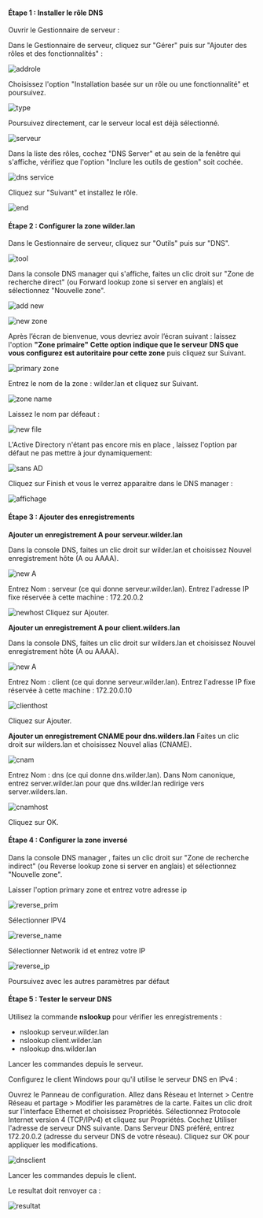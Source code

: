 #### Étape 1 : Installer le rôle DNS
Ouvrir le Gestionnaire de serveur :

Dans le Gestionnaire de serveur, cliquez sur "Gérer" puis sur "Ajouter des rôles et des fonctionnalités" :

![addrole](https://github.com/user-attachments/assets/4359d6e3-4faa-4896-86e4-1c3afdf8b4ef)

Choisissez l'option "Installation basée sur un rôle ou une fonctionnalité" et poursuivez.

![type](https://github.com/user-attachments/assets/b49a1aed-297f-46df-8b29-2116c6353008)


Poursuivez directement, car le serveur local est déjà sélectionné.

![serveur](https://github.com/user-attachments/assets/401b9e03-f352-48b9-aa80-f581ab82fef8)


Dans la liste des rôles, cochez "DNS Server" et au sein de la fenêtre qui s'affiche, vérifiez que l'option "Inclure les outils de gestion" soit cochée.

![dns service](https://github.com/user-attachments/assets/c6b8bec6-09c5-4473-84b4-36ca4d168321)

Cliquez sur "Suivant" et installez le rôle.

![end](https://github.com/user-attachments/assets/a974b279-499d-43c0-bd9e-0d72748a87b7)


#### Étape 2 : Configurer la zone wilder.lan 

Dans le Gestionnaire de serveur, cliquez sur "Outils" puis sur "DNS".

![tool](https://github.com/user-attachments/assets/9b00208f-66c1-469b-afc7-88956914f78b)


Dans la console DNS manager qui s'affiche, faites un clic droit sur "Zone de recherche direct" (ou Forward lookup zone si server en anglais) et sélectionnez "Nouvelle zone".

![add new](https://github.com/user-attachments/assets/e181c122-1476-4946-abbc-3724f668ad87)

![new zone](https://github.com/user-attachments/assets/879c41e3-cfc5-4ae7-8888-15733a1ef296)

Après l’écran de bienvenue, vous devriez avoir l’écran suivant : laissez l'option **"Zone primaire"** 
**Cette option indique que le serveur DNS que vous configurez est autoritaire pour cette zone** puis cliquez sur Suivant.

![primary zone](https://github.com/user-attachments/assets/8e135f33-b6f4-4fc6-838f-15bf16b4bd0a)


Entrez le nom de la zone : wilder.lan et cliquez sur Suivant.

![zone name](https://github.com/user-attachments/assets/8ed447c2-4095-41f2-9c81-c4802015a0b6)

Laissez le nom par défeaut :

![new file](https://github.com/user-attachments/assets/dc609dfb-d890-4caa-8482-46656db7ddd3)

L'Active Directory n'étant pas encore mis en place , laissez l'option par défaut ne pas mettre à jour dynamiquement:

![sans AD](https://github.com/user-attachments/assets/cc39143b-3c66-4c69-bc0b-1e4e56aea62c)

Cliquez sur Finish et vous le verrez apparaitre dans le DNS manager :

![affichage](https://github.com/user-attachments/assets/6d0bd0fb-2237-44a1-ad4c-407fd72d9728)


#### Étape 3 : Ajouter des enregistrements

**Ajouter un enregistrement A pour serveur.wilder.lan**

Dans la console DNS, faites un clic droit sur wilder.lan et choisissez Nouvel enregistrement hôte (A ou AAAA).

![new A](https://github.com/user-attachments/assets/0bd67411-f385-4e40-a243-9859528ca87d)

Entrez Nom : serveur (ce qui donne serveur.wilder.lan).
Entrez l'adresse IP fixe réservée à cette machine : 172.20.0.2 

![newhost](https://github.com/user-attachments/assets/73d67d75-6378-4703-b590-ff7ad6ce8a81)
Cliquez sur Ajouter.

**Ajouter un enregistrement A pour client.wilders.lan**

Dans la console DNS, faites un clic droit sur wilders.lan et choisissez Nouvel enregistrement hôte (A ou AAAA).

![new A](https://github.com/user-attachments/assets/0bd67411-f385-4e40-a243-9859528ca87d)

Entrez Nom : client (ce qui donne serveur.wilder.lan).
Entrez l'adresse IP fixe réservée à cette machine : 172.20.0.10

![clienthost](https://github.com/user-attachments/assets/2d0c80e9-2b82-46dc-842d-0bb627535cf9)

Cliquez sur Ajouter.

**Ajouter un enregistrement CNAME pour dns.wilders.lan**
Faites un clic droit sur wilders.lan et choisissez Nouvel alias (CNAME).

![cnam](https://github.com/user-attachments/assets/4dcb4873-e27a-40be-a00b-068ac7885353)

Entrez Nom : dns (ce qui donne dns.wilder.lan).
Dans Nom canonique, entrez server.wilder.lan pour que dns.wilder.lan redirige vers server.wilders.lan.

![cnamhost](https://github.com/user-attachments/assets/4f531b81-c433-40c0-97cc-903e60300020)

Cliquez sur OK.

#### Étape 4 : Configurer la zone inversé

Dans la console DNS manager , faites un clic droit sur "Zone de recherche indirect" (ou Reverse lookup zone si server en anglais) et sélectionnez "Nouvelle zone".

Laisser l'option primary zone et entrez votre adresse ip 

![reverse_prim](https://github.com/user-attachments/assets/0baa17e8-9f3a-4277-bd53-e1afe0c6df32)

Sélectionner IPV4

![reverse_name](https://github.com/user-attachments/assets/677f924f-8c12-4471-babf-383e80d7d57c)

Sélectionner Networik id et entrez votre IP

![reverse_ip](https://github.com/user-attachments/assets/90587b33-ec68-4e90-a078-0cfb9fd723f2)

Poursuivez avec les autres paramètres par défaut

#### Étape 5 : Tester le serveur DNS

Utilisez la commande **nslookup** pour vérifier les enregistrements :

- nslookup serveur.wilder.lan
- nslookup client.wilder.lan
- nslookup dns.wilder.lan

Lancer les commandes depuis le serveur.

Configurez le client Windows pour qu'il utilise le serveur DNS en IPv4 :

Ouvrez le Panneau de configuration.
Allez dans Réseau et Internet > Centre Réseau et partage > Modifier les paramètres de la carte.
Faites un clic droit sur l'interface Ethernet et choisissez Propriétés.
Sélectionnez Protocole Internet version 4 (TCP/IPv4) et cliquez sur Propriétés.
Cochez Utiliser l'adresse de serveur DNS suivante.
Dans Serveur DNS préféré, entrez 172.20.0.2 (adresse du serveur DNS de votre réseau).
Cliquez sur OK pour appliquer les modifications.

![dnsclient](https://github.com/user-attachments/assets/fe24284c-6ece-47a1-a272-bbb2be0206bb)


Lancer les commandes depuis le client.

Le resultat doit renvoyer ca :

![resultat](https://github.com/user-attachments/assets/530bb4b5-3e7f-44c6-9204-a141b7bda93f)



